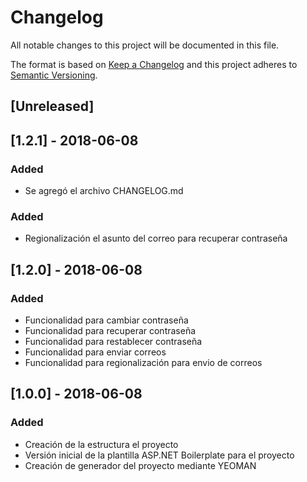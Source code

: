 # Changelog
All notable changes to this project will be documented in this file.

The format is based on [Keep a Changelog](https://keepachangelog.com/en/1.0.0/)
and this project adheres to [Semantic Versioning](https://semver.org/spec/v2.0.0.html).

## [Unreleased]

## [1.2.1] - 2018-06-08
### Added
- Se agregó el archivo CHANGELOG.md

### Added
- Regionalización el asunto del correo para recuperar contraseña

## [1.2.0] - 2018-06-08
### Added
- Funcionalidad para cambiar contraseña
- Funcionalidad para recuperar contraseña
- Funcionalidad para restablecer contraseña
- Funcionalidad para enviar correos
- Funcionalidad para regionalización para envio de correos

## [1.0.0] - 2018-06-08
### Added
- Creación de la estructura el proyecto
- Versión inicial de la plantilla ASP.NET Boilerplate para el proyecto
- Creación de generador del proyecto mediante YEOMAN